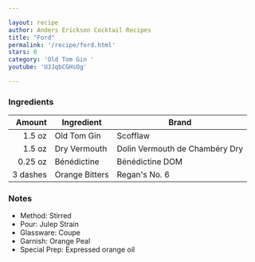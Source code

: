 ```yaml
---

layout: recipe
author: Anders Erickson Cocktail Recipes
title: "Ford"
permalink: '/recipe/ford.html'
stars: 0
category: 'Old Tom Gin '
youtube: 'UJJqbCGHsOg'

---
```


### Ingredients

| Amount  | Ingredient               | Brand           |
| -------: | -------------- | ------------------------------ |
|   1.5 oz | Old Tom Gin    | Scofflaw                       |
|   1.5 oz | Dry Vermouth   | Dolin Vermouth de Chambéry Dry |
|  0.25 oz | Bénédictine    | Bénédictine DOM                |
| 3 dashes | Orange Bitters | Regan's No. 6                  |

### Notes

- Method: Stirred
- Pour: Julep Strain
- Glassware: Coupe
- Garnish: Orange Peal
- Special Prep: Expressed orange oil

